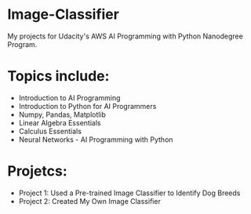 # Image-Classifier

My projects for Udacity's AWS AI Programming with Python Nanodegree Program.

# Topics include:

-  Introduction to AI Programming
-  Introduction to Python for AI Programmers
-  Numpy, Pandas, Matplotlib
-  Linear Algebra Essentials
-  Calculus Essentials
-  Neural Networks - AI Programming with Python

# Projetcs:
-  Project 1: Used a Pre-trained Image Classifier to Identify Dog Breeds
-  Project 2: Created My Own Image Classifier


